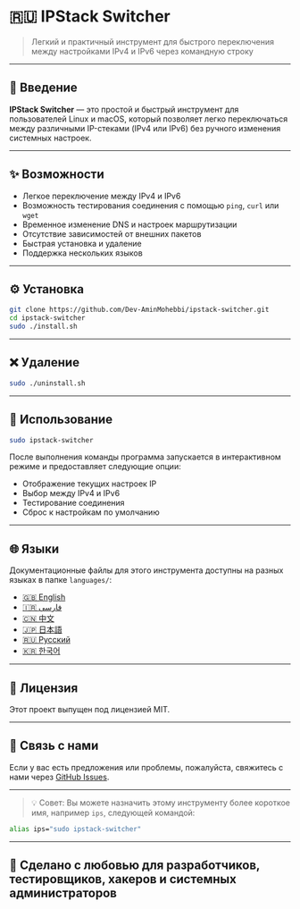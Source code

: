 # 🇷🇺 IPStack Switcher

> Легкий и практичный инструмент для быстрого переключения между настройками IPv4 и IPv6 через командную строку

---

## 📘 Введение

**IPStack Switcher** — это простой и быстрый инструмент для пользователей Linux и macOS, который позволяет легко переключаться между различными IP-стеками (IPv4 или IPv6) без ручного изменения системных настроек.

---

## ✨ Возможности

- Легкое переключение между IPv4 и IPv6
- Возможность тестирования соединения с помощью `ping`, `curl` или `wget`
- Временное изменение DNS и настроек маршрутизации
- Отсутствие зависимостей от внешних пакетов
- Быстрая установка и удаление
- Поддержка нескольких языков

---

## ⚙️ Установка

```bash
git clone https://github.com/Dev-AminMohebbi/ipstack-switcher.git
cd ipstack-switcher
sudo ./install.sh
```

---

## ❌ Удаление

```bash
sudo ./uninstall.sh
```

---

## 🚀 Использование

```bash
sudo ipstack-switcher
```

После выполнения команды программа запускается в интерактивном режиме и предоставляет следующие опции:

- Отображение текущих настроек IP
- Выбор между IPv4 и IPv6
- Тестирование соединения
- Сброс к настройкам по умолчанию

---

## 🌐 Языки

Документационные файлы для этого инструмента доступны на разных языках в папке `languages/`:

- [🇬🇧 English](README.en.md)
- [🇮🇷 فارسی](README.fa.md)
- [🇨🇳 中文](README.zh.md)
- [🇯🇵 日本語](README.ja.md)
- [🇷🇺 Русский](README.ru.md)
- [🇰🇷 한국어](README.ko.md)

---

## 📜 Лицензия

Этот проект выпущен под лицензией MIT.

---

## 💬 Связь с нами

Если у вас есть предложения или проблемы, пожалуйста, свяжитесь с нами через [GitHub Issues](https://github.com/Dev-AminMohebbi/ipstack-switcher/issues).

---

> 💡 Совет: Вы можете назначить этому инструменту более короткое имя, например `ips`, следующей командой:

```bash
alias ips="sudo ipstack-switcher"
```

---

## 🖤 Сделано с любовью для разработчиков, тестировщиков, хакеров и системных администраторов
